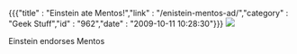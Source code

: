 {{{"title" : "Einstein ate Mentos!","link" : "/enistein-mentos-ad/","category" : "Geek Stuff","id" : "962","date" : "2009-10-11 10:28:30"}}}
![](http://29.media.tumblr.com/tumblr_krctjjD6sG1qzbi86o1_500.jpg)

Einstein endorses Mentos